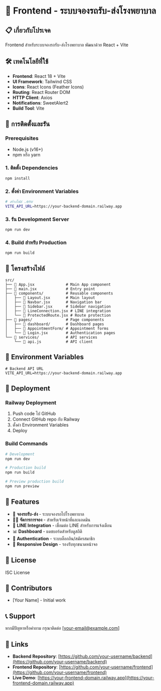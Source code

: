 # 🚌 Frontend - ระบบจองรถรับ-ส่งโรงพยาบาล

## 📋 เกี่ยวกับโปรเจค

Frontend สำหรับระบบจองรถรับ-ส่งโรงพยาบาล พัฒนาด้วย React + Vite

## 🛠️ เทคโนโลยีที่ใช้

- **Frontend**: React 18 + Vite
- **UI Framework**: Tailwind CSS
- **Icons**: React Icons (Feather Icons)
- **Routing**: React Router DOM
- **HTTP Client**: Axios
- **Notifications**: SweetAlert2
- **Build Tool**: Vite

## 🚀 การติดตั้งและรัน

### Prerequisites
- Node.js (v16+)
- npm หรือ yarn

### 1. ติดตั้ง Dependencies
```bash
npm install
```

### 2. ตั้งค่า Environment Variables
```bash
# สร้างไฟล์ .env
VITE_API_URL=https://your-backend-domain.railway.app
```

### 3. รัน Development Server
```bash
npm run dev
```

### 4. Build สำหรับ Production
```bash
npm run build
```

## 📁 โครงสร้างไฟล์

```
src/
├── 📄 App.jsx              # Main App component
├── 📄 main.jsx             # Entry point
├── 📁 components/          # Reusable components
│   ├── 📄 Layout.jsx       # Main layout
│   ├── 📄 Navbar.jsx       # Navigation bar
│   ├── 📄 Sidebar.jsx      # Sidebar navigation
│   ├── 📄 LineConnection.jsx # LINE integration
│   └── 📄 ProtectedRoute.jsx # Route protection
├── 📁 pages/               # Page components
│   ├── 📁 dashboard/       # Dashboard pages
│   ├── 📁 AppointmentForm/ # Appointment forms
│   └── 📄 Login.jsx        # Authentication pages
└── 📁 services/            # API services
    └── 📄 api.js           # API client
```

## 🔧 Environment Variables

```env
# Backend API URL
VITE_API_URL=https://your-backend-domain.railway.app
```

## 🚀 Deployment

### Railway Deployment
1. Push code ไป GitHub
2. Connect GitHub repo กับ Railway
3. ตั้งค่า Environment Variables
4. Deploy

### Build Commands
```bash
# Development
npm run dev

# Production build
npm run build

# Preview production build
npm run preview
```

## 📱 Features

- 🏥 **จองรถรับ-ส่ง** - ระบบจองรถไปโรงพยาบาล
- 👨‍⚕️ **จัดการการจอง** - สำหรับเจ้าหน้าที่และแอดมิน
- 📱 **LINE Integration** - เชื่อมต่อ LINE สำหรับการแจ้งเตือน
- 📊 **Dashboard** - แดชบอร์ดสำหรับดูสถิติ
- 🔐 **Authentication** - ระบบล็อกอิน/สมัครสมาชิก
- 📱 **Responsive Design** - รองรับทุกขนาดหน้าจอ

## 📝 License

ISC License

## 👥 Contributors

- [Your Name] - Initial work

## 📞 Support

หากมีปัญหาหรือคำถาม กรุณาติดต่อ [your-email@example.com]

## 🔗 Links

- **Backend Repository**: [https://github.com/your-username/backend](https://github.com/your-username/backend)
- **Frontend Repository**: [https://github.com/your-username/frontend](https://github.com/your-username/frontend)
- **Live Demo**: [https://your-frontend-domain.railway.app](https://your-frontend-domain.railway.app)
